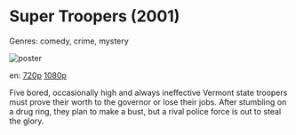 # Super Troopers (2001)

Genres: comedy, crime, mystery

![poster](http://image.tmdb.org/t/p/w500/w8Uu4bqq21onmvQx4ZsTm7dqXwq.jpg)

en:
  [720p](magnet:?xt=urn:btih:FAD7508487438E860DD3D928EE24E7AB37F7067D&tr=udp://glotorrents.pw:6969/announce&tr=udp://tracker.opentrackr.org:1337/announce&tr=udp://torrent.gresille.org:80/announce&tr=udp://tracker.openbittorrent.com:80&tr=udp://tracker.coppersurfer.tk:6969&tr=udp://tracker.leechers-paradise.org:6969&tr=udp://p4p.arenabg.ch:1337&tr=udp://tracker.internetwarriors.net:1337)
  [1080p](magnet:?xt=urn:btih:45435B1D43CDA785E60D50F6335CDD47E02FCDFF&tr=udp://glotorrents.pw:6969/announce&tr=udp://tracker.opentrackr.org:1337/announce&tr=udp://torrent.gresille.org:80/announce&tr=udp://tracker.openbittorrent.com:80&tr=udp://tracker.coppersurfer.tk:6969&tr=udp://tracker.leechers-paradise.org:6969&tr=udp://p4p.arenabg.ch:1337&tr=udp://tracker.internetwarriors.net:1337)
  


Five bored, occasionally high and always ineffective Vermont state troopers must prove their worth to the governor or lose their jobs. After stumbling on a drug ring, they plan to make a bust, but a rival police force is out to steal the glory.